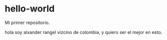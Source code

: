 # hello-world
   Mi primer repositorio.
   
   hola soy alxander rangel vizcino de colombia, y quiero ser el mejor en esto.
